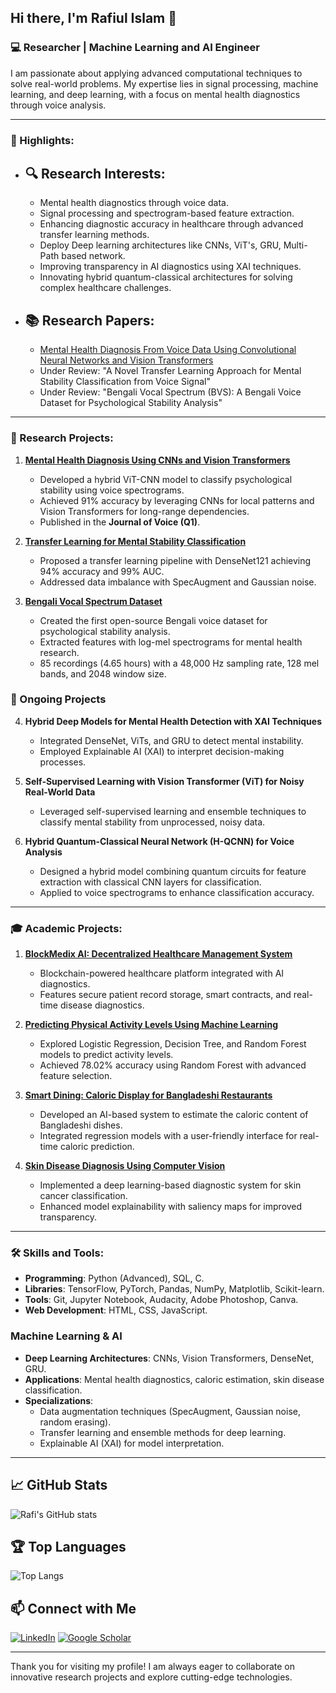 ## Hi there, I'm Rafiul Islam 👋

### 💻 Researcher | Machine Learning and AI Engineer

I am passionate about applying advanced computational techniques to solve real-world problems. My expertise lies in signal processing, machine learning, and deep learning, with a focus on mental health diagnostics through voice analysis.

---

### 🌟 Highlights:
- ## 🔍 **Research Interests**:
  - Mental health diagnostics through voice data.
  - Signal processing and spectrogram-based feature extraction.
  - Enhancing diagnostic accuracy in healthcare through advanced transfer learning methods.
  - Deploy Deep learning architectures like CNNs, ViT's, GRU, Multi-Path based network.
  - Improving transparency in AI diagnostics using XAI techniques.
  - Innovating hybrid quantum-classical architectures for solving complex healthcare challenges.
    
- ## 📚 **Research Papers**:
  - [Mental Health Diagnosis From Voice Data Using Convolutional Neural Networks and Vision Transformers](https://doi.org/10.1016/j.jvoice.2024.10.010)
  - Under Review: "A Novel Transfer Learning Approach for Mental Stability Classification from Voice Signal"
  - Under Review: "Bengali Vocal Spectrum (BVS): A Bengali Voice Dataset for Psychological Stability Analysis"

---

### 🌟 Research Projects:

1. **[Mental Health Diagnosis Using CNNs and Vision Transformers](https://github.com/rafi0020/Mental_Health_Diagnosis_Voice_with_ViT-CNN)**  
   - Developed a hybrid ViT-CNN model to classify psychological stability using voice spectrograms.
   - Achieved 91% accuracy by leveraging CNNs for local patterns and Vision Transformers for long-range dependencies.
   - Published in the **Journal of Voice (Q1)**.

2. **[Transfer Learning for Mental Stability Classification](https://github.com/rafi0020/Mental_Stability_TransferLearning)**  
   - Proposed a transfer learning pipeline with DenseNet121 achieving 94% accuracy and 99% AUC.
   - Addressed data imbalance with SpecAugment and Gaussian noise.

3. **[Bengali Vocal Spectrum Dataset](https://github.com/rafi0020/Feature_Extraction)**  
   - Created the first open-source Bengali voice dataset for psychological stability analysis.
   - Extracted features with log-mel spectrograms for mental health research.
   - 85 recordings (4.65 hours) with a 48,000 Hz sampling rate, 128 mel bands, and 2048 window size.

### 🔬 Ongoing Projects

4. **Hybrid Deep Models for Mental Health Detection with XAI Techniques**
   - Integrated DenseNet, ViTs, and GRU to detect mental instability.
   - Employed Explainable AI (XAI) to interpret decision-making processes.
     
5. **Self-Supervised Learning with Vision Transformer (ViT) for Noisy Real-World Data**
   - Leveraged self-supervised learning and ensemble techniques to classify mental stability from unprocessed, noisy data.
     
6. **Hybrid Quantum-Classical Neural Network (H-QCNN) for Voice Analysis**
   - Designed a hybrid model combining quantum circuits for feature extraction with classical CNN layers for classification.
   - Applied to voice spectrograms to enhance classification accuracy.


---

### 🎓 Academic Projects:

1. **[BlockMedix AI: Decentralized Healthcare Management System](https://github.com/rafi0020/BlockMedix_AI)**  
   - Blockchain-powered healthcare platform integrated with AI diagnostics.
   - Features secure patient record storage, smart contracts, and real-time disease diagnostics.

2. **[Predicting Physical Activity Levels Using Machine Learning](https://github.com/rafi0020/Physical_Activity_Prediction)**  
   - Explored Logistic Regression, Decision Tree, and Random Forest models to predict activity levels.
   - Achieved 78.02% accuracy using Random Forest with advanced feature selection.

3. **[Smart Dining: Caloric Display for Bangladeshi Restaurants](https://github.com/rafi0020/Smart_Dining_Caloric_Display)**  
   - Developed an AI-based system to estimate the caloric content of Bangladeshi dishes.
   - Integrated regression models with a user-friendly interface for real-time caloric prediction.

4. **[Skin Disease Diagnosis Using Computer Vision](https://github.com/rafi0020/Skin_Cancer_Detection)**  
   - Implemented a deep learning-based diagnostic system for skin cancer classification.
   - Enhanced model explainability with saliency maps for improved transparency.

---

### 🛠 Skills and Tools:
- **Programming**: Python (Advanced), SQL, C.
- **Libraries**: TensorFlow, PyTorch, Pandas, NumPy, Matplotlib, Scikit-learn.
- **Tools**: Git, Jupyter Notebook, Audacity, Adobe Photoshop, Canva.
- **Web Development**: HTML, CSS, JavaScript.

### Machine Learning & AI
- **Deep Learning Architectures**: CNNs, Vision Transformers, DenseNet, GRU.
- **Applications**: Mental health diagnostics, caloric estimation, skin disease classification.
- **Specializations**:
  - Data augmentation techniques (SpecAugment, Gaussian noise, random erasing).
  - Transfer learning and ensemble methods for deep learning.
  - Explainable AI (XAI) for model interpretation.

---

## 📈 GitHub Stats

![Rafi's GitHub stats](https://github-readme-stats.vercel.app/api?username=rafi0020&show_icons=true&theme=radical)

## 🏆 Top Languages

![Top Langs](https://github-readme-stats.vercel.app/api/top-langs/?username=rafi0020&layout=compact&theme=radical)

## 📫 Connect with Me

[![LinkedIn](https://img.shields.io/badge/-LinkedIn-333333?style=flat&logo=linkedin)](https://www.linkedin.com/in/rafi009)
[![Google Scholar](https://img.shields.io/badge/-Google_Scholar-333333?style=flat&logo=google-chrome)](https://scholar.google.com/citations?user=ORj6wioAAAAJ&hl=en)

---

Thank you for visiting my profile! I am always eager to collaborate on innovative research projects and explore cutting-edge technologies.

